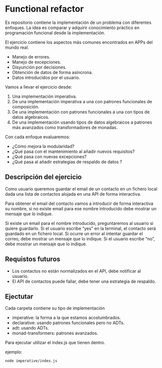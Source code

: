 # Functional refactor

Es repositorio contiene la implementación de un problema con diferentes enfoques.
La idea es comparar y adquirir conocimiento práctico en programación funcional desde la implementación. 

El ejercicio contiene los aspectos más comunes encontrados en APPs del mundo real.

* Manejo de errores.
* Manejo de excepciones.
* Disyunción por decisiones.
* Obtención de datos de forma asíncrona.
* Datos introducidos por el usuario.

Vamos a llevar el ejercicio desde:

1. Una implementación imperativa.
2. De una implementación imperativa a una con patrones funcionales de composición.
3. De una implementación con patrones funcionales a una con tipos de datos algebraicos.
4. De una implementación usando tipos de datos algebraicos a patrones más avanzados como transformadores de monadas.

Con cada enfoque evaluaremos: 

* ¿Cómo mejora la modularidad? 
* ¿Qué pasa con el mantenimiento al añadir nuevos requisitos?
* ¿Qué pasa con nuevas excepciones? 
* ¿Qué pasa al añadir estrategias de respaldo de datos ?

## Descripción del ejercicio

Como usuario queremos guardar el email de un contacto en un fichero local dada una lista de contactos alojada en una API de forma interactiva.

Para obtener  el email del contacto vamos a introducir de forma interactiva su nombre, si no existe email para ese nombre introducido debe mostrar un mensaje que lo indique.

Si existe un email para el nombre introducido, preguntaremos al usuario si quiere guardarlo.
Si el usuario escribe “yes” en la terminal, el contacto será guardado en un fichero local.
Si ocurre un error al intentar guardar el correo, debe mostrar un mensaje que lo indique.
Si el usuario escribe “no”, debe mostrar un mensaje que lo indique.

## Requistos futuros

* Los contactos no están normalizados en el API, debe notificar al usuario.
* El API de contactos puede fallar, debe tener una estrategia de respaldo.
## Ejectutar

Cada carpeta contiene su tipo de implementación

* imperative: la forma a la que estamos acostumbrados.
* declarative: usando patrones funcionales pero no ADTs.
* adt: usando ADTs.
* monad-transformers: patrones avanzados.

Para ejecutar utilizar el index.js que tienen dentro.

ejemplo:

```bash
node imperative/index.js
```
